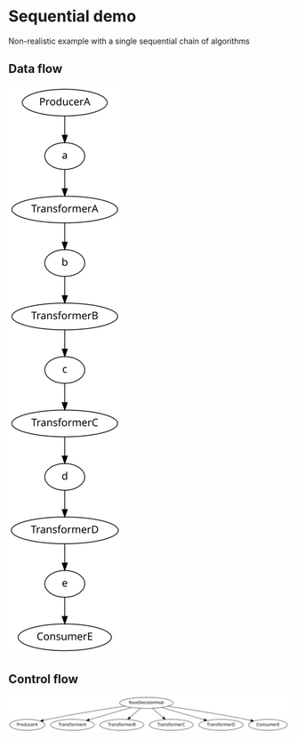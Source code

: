 # Sequential demo

Non-realistic example with a single sequential chain of algorithms

## Data flow

![data flow](img/df.svg)

## Control flow

![control flow](img/cf.svg)
